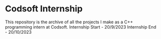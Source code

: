 # Codsoft Internship
This repository is the archive of all the projects I make as a C++ programming intern at Codsoft.
Internship Start - 20/9/2023
Internship End - 20/10/2023
